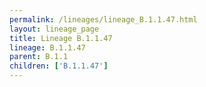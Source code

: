 ```yaml
---
permalink: /lineages/lineage_B.1.1.47.html
layout: lineage_page
title: Lineage B.1.1.47
lineage: B.1.1.47
parent: B.1.1
children: ['B.1.1.47']
---
```

